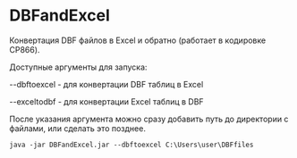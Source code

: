 # DBFandExcel
Конвертация DBF файлов в Excel и обратно (работает в кодировке CP866).

Доступные аргументы для запуска:

--dbftoexcel - для конвертации DBF таблиц в Excel

--exceltodbf - для конвертации Excel таблиц в DBF

После указания аргумента можно сразу добавить путь до директории с файлами, или сделать это позднее.

    java -jar DBFandExcel.jar --dbftoexcel C:\Users\user\DBFfiles
